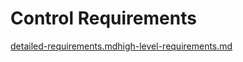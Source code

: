# Control Requirements

[detailed-requirements.md](detailed-requirements.md "mention")[high-level-requirements.md](high-level-requirements.md "mention")

